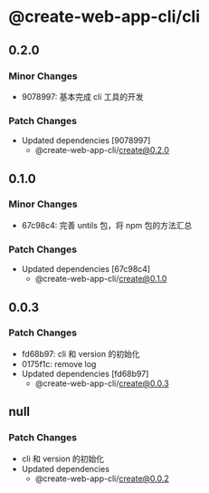 # @create-web-app-cli/cli

## 0.2.0

### Minor Changes

- 9078997: 基本完成 cli 工具的开发

### Patch Changes

- Updated dependencies [9078997]
  - @create-web-app-cli/create@0.2.0

## 0.1.0

### Minor Changes

- 67c98c4: 完善 untils 包，将 npm 包的方法汇总

### Patch Changes

- Updated dependencies [67c98c4]
  - @create-web-app-cli/create@0.1.0

## 0.0.3

### Patch Changes

- fd68b97: cli 和 version 的初始化
- 0175f1c: remove log
- Updated dependencies [fd68b97]
  - @create-web-app-cli/create@0.0.3

## null

### Patch Changes

- cli 和 version 的初始化
- Updated dependencies
  - @create-web-app-cli/create@0.0.2
